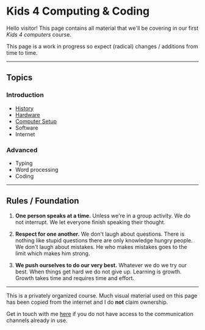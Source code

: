 # Kids 4 Computing & Coding

Hello visitor! This page contains all material that we'll be covering in our first *Kids 4 computers* course. 

This page is a work in progress so expect (radical) changes / additions from time to time.

---

## Topics 

### Introduction
- [History](./history/HISTORY.md) 
- [Hardware](./hardware/HARDWARE.md)
- [Computer Setup](./setup/SETUP.md)
- Software
- Internet
   
### Advanced
- Typing 
- Word processing
- Coding

---


## Rules / Foundation 

1. **One person speaks at a time.** Unless we're in a group activity. We do not interrupt. We let everyone finish speaking their thought.

2. **Respect for one another.** We don't laugh about questions. There is nothing like stupid questions there are only knowledge hungry people. We don't laugh about mistakes. He who makes mistakes goes to the limit which makes him strong.

3. **We push ourselves to do our very best.** Whatever we do we try our best. When things get hard we do not give up. Learning is growth. Growth takes time and requires time and effort.  

---

This is a privately organized course. Much visual material used on this page has been copied from the internet and I do **not** claim ownership.     

Get in touch with me [here](https://purposebakery.com/?page_id=27) if you do not have access to the communication channels already in use.


